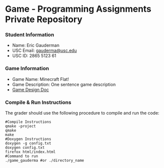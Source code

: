 # Game - Programming Assignments Private Repository
### Student Information
  + Name: Eric Gauderman
  + USC Email: gauderma@usc.edu
  + USC ID: 2865 5123 61

### Game Information
  + Game Name: Minecraft Flat!
  + Game Description: One sentence game description
  + [Game Design Doc](GameDesignDoc.md)


### Compile & Run Instructions
The grader should use the following procedure to compile and run the code:
```shell
#Compile Instructions
qmake -project
qmake
make
#Doxygen Instructions
doxygen -g config.txt
doxygen config.txt
firefox html/index.html
#Command to run
./game_gauderma #or ./directory_name
```
